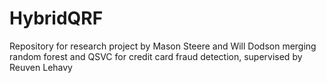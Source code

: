 # HybridQRF
Repository for research project by Mason Steere and Will Dodson merging random forest and QSVC for credit card fraud detection, supervised by Reuven Lehavy
